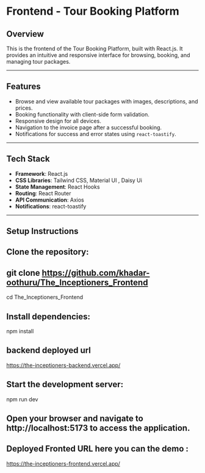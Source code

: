 # Frontend - Tour Booking Platform

## Overview
This is the frontend of the Tour Booking Platform, built with React.js. It provides an intuitive and responsive interface for browsing, booking, and managing tour packages.

---

## Features
- Browse and view available tour packages with images, descriptions, and prices.
- Booking functionality with client-side form validation.
- Responsive design for all devices.
- Navigation to the invoice page after a successful booking.
- Notifications for success and error states using `react-toastify`.

---

## Tech Stack
- **Framework**: React.js 
- **CSS Libraries**: Tailwind CSS, Material UI , Daisy Ui
- **State Management**: React Hooks
- **Routing**: React Router
- **API Communication**: Axios
- **Notifications**: react-toastify

---

## Setup Instructions

## Clone the repository:
   
  ## git clone https://github.com/khadar-oothuru/The_Inceptioners_Frontend

   cd The_Inceptioners_Frontend


## Install dependencies:
 
 npm install


## backend deployed url 
https://the-inceptioners-backend.vercel.app/



## Start the development server:


npm run dev


## Open your browser and navigate to http://localhost:5173 to access the application.


## Deployed Fronted  URL here you can the demo :

https://the-inceptioners-frontend.vercel.app/